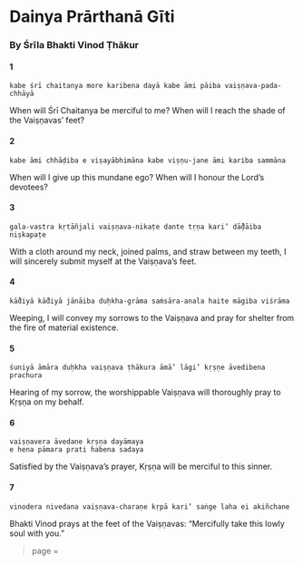 # Dainya Prārthanā Gīti

### By Śrīla Bhakti Vinod Ṭhākur

#### 1

    kabe śrī chaitanya more karibena dayā kabe āmi pāiba vaiṣṇava-pada-chhāyā

When will Śrī Chaitanya be merciful to me? When will I reach the shade of the Vaiṣṇavas’ feet?

#### 2

    kabe āmi chhāḍiba e viṣayābhimāna kabe viṣṇu-jane āmi kariba sammāna

When will I give up this mundane ego? When will I honour the Lord’s devotees?

#### 3

    gala-vastra kṛtāñjali vaiṣṇava-nikaṭe dante tṛṇa kari’ dā̐ḍāiba niṣkapaṭe

With a cloth around my neck, joined palms, and straw between my teeth, I will sincerely submit myself at the Vaiṣṇava’s feet.

#### 4

    kā̐diyā kā̐diyā jānāiba duḥkha-grāma saṁsāra-anala haite māgiba viśrāma

Weeping, I will convey my sorrows to the Vaiṣṇava and pray for shelter from the fire of material existence.

#### 5

    śuniyā āmāra duḥkha vaiṣṇava ṭhākura āmā’ lāgi’ kṛṣṇe āvedibena prachura

Hearing of my sorrow, the worshippable Vaiṣṇava will thoroughly pray to Kṛṣṇa on my behalf.

#### 6

    vaiṣṇavera āvedane kṛṣṇa dayāmaya
    e hena pāmara prati habena sadaya

Satisfied by the Vaiṣṇava’s prayer, Kṛṣṇa will be merciful to this sinner.

#### 7

    vinodera nivedana vaiṣṇava-charaṇe kṛpā kari’ saṅge laha ei akiñchane

Bhakti Vinod prays at the feet of the Vaiṣṇavas: “Mercifully take this lowly soul with you.”


> page = 
